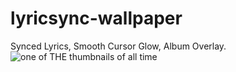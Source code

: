 # lyricsync-wallpaper
Synced Lyrics, Smooth Cursor Glow, Album Overlay.
![one of THE thumbnails of all time](preview.png "wow very thumbnail")

